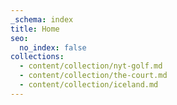 ```yaml
---
_schema: index
title: Home
seo:
  no_index: false
collections:
  - content/collection/nyt-golf.md
  - content/collection/the-court.md
  - content/collection/iceland.md
---
```

